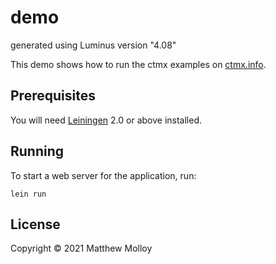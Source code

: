 # demo

generated using Luminus version "4.08"

This demo shows how to run the ctmx examples on [ctmx.info](https://ctmx.info).

## Prerequisites

You will need [Leiningen][1] 2.0 or above installed.

[1]: https://github.com/technomancy/leiningen

## Running

To start a web server for the application, run:

    lein run 

## License

Copyright © 2021 Matthew Molloy
